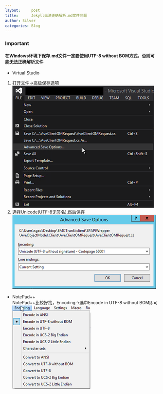 ```yaml
---
layout:     post
title:      Jekyll无法正确解析.md文件问题
author: Silver
categories: Blog
---
```


### Important

#### 在Windows环境下保存.md文件一定要使用UTF-8 without BOM方式，否则可能无法正确解析文件

* Virtual Studio

1. 打开文件->高级保存选项  
![0](/resource/2017-03-30-Damn-Encoding/0.png)  
2. 选择Unicode(UTF-8无签名),然后保存  
![1](/resource/2017-03-30-Damn-Encoding/1.png)

* NotePad++  
NotePad++比较好找，Encoding->选中Encode in UTF-8 without BOM即可  
![2](/resource/2017-03-30-Damn-Encoding/2.png)